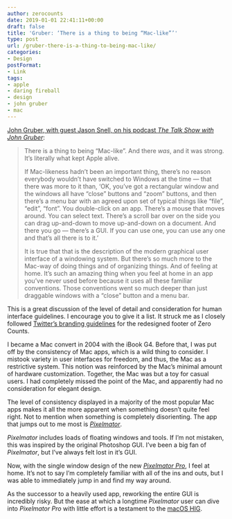 ```yaml
---
author: zerocounts
date: 2019-01-01 22:41:11+00:00
draft: false
title: 'Gruber: ‘There is a thing to being “Mac-like”’'
type: post
url: /gruber-there-is-a-thing-to-being-mac-like/
categories:
- Design
postFormat:
- Link
tags:
- apple
- daring fireball
- design
- john gruber
- mac
---
```


[John Gruber, with guest Jason Snell, on his podcast ](https://daringfireball.net/thetalkshow/2018/12/24/ep-238)[_The Talk Show with John Gruber_](https://daringfireball.net/thetalkshow/2018/12/24/ep-238):

> There is a thing to being “Mac-like”. And there _was_, and it was strong. It’s literally what kept Apple alive.
>
> If Mac-likeness hadn’t been an important thing, there’s no reason everybody wouldn’t have switched to Windows at the time — that there was more to it than, ‘OK, you’ve got a rectangular window and the windows all have “close” buttons and “zoom” buttons, and then there’s a menu bar with an agreed upon set of typical things like “file”, “edit”, “font”. You double-click on an app. There’s a mouse that moves around. You can select text. There’s a scroll bar over on the side you can drag up-and-down to move up-and-down on a document. And there you go — there’s a GUI. If you can use one, you can use any one and that’s all there is to it.’
>
> It is true that that is the description of the modern graphical user interface of a windowing system. But there’s so much more to the Mac-way of doing things and of organizing things. And of feeling at home. It’s such an amazing thing when you feel at home in an app you’ve never used before because it uses all these familiar conventions. Those conventions went so much deeper than just draggable windows with a “close” button and a menu bar.

This is a great discussion of the level of detail and consideration for human interface guidelines. I encourage you to give it a list. It struck me as I closely followed [Twitter’s branding guidelines](https://about.twitter.com/en_us/company/brand-resources.html) for the redesigned footer of Zero Counts.

I became a Mac convert in 2004 with the iBook G4. Before that, I was put off by the consistency of Mac apps, which is a wild thing to consider. I mistook variety in user interfaces for freedom, and thus, the Mac as a restrictive system. This notion was reinforced by the Mac’s minimal amount of hardware customization. Together, the Mac was but a toy for casual users. I had completely missed the point of the Mac, and apparently had no consideration for elegant design.

The level of consistency displayed in a majority of the most popular Mac apps makes it all the more apparent when something doesn’t quite feel right. Not to mention when something is completely disorienting. The app that jumps out to me most is _[Pixelmator](https://www.pixelmator.com/mac/)_.

_Pixelmator_ includes loads of floating windows and tools. If I’m not mistaken, this was inspired by the original Photoshop GUI. I’ve been a big fan of _Pixelmator_, but I’ve always felt lost in it’s GUI.

Now, with the single window design of the new _[Pixelmator Pro](https://www.pixelmator.com/pro/)_, I feel at home. It’s not to say I’m completely familiar with all of the ins and outs, but I was able to immediately jump in and find my way around.

As the successor to a heavily used app, reworking the entire GUI is incredibly risky. But the ease at which a longtime _Pixelmator_ user can dive into _Pixelmator Pro_ with little effort is a testament to the [macOS HIG](https://developer.apple.com/design/human-interface-guidelines/macos/overview/themes/).
